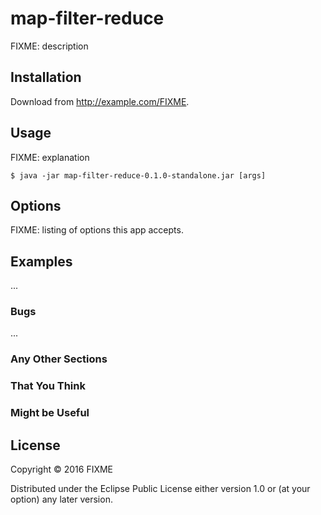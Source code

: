 # map-filter-reduce

FIXME: description

## Installation

Download from http://example.com/FIXME.

## Usage

FIXME: explanation

    $ java -jar map-filter-reduce-0.1.0-standalone.jar [args]

## Options

FIXME: listing of options this app accepts.

## Examples

...

### Bugs

...

### Any Other Sections
### That You Think
### Might be Useful

## License

Copyright © 2016 FIXME

Distributed under the Eclipse Public License either version 1.0 or (at
your option) any later version.
